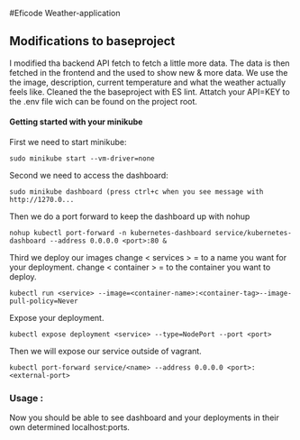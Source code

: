 #Eficode Weather-application


## Modifications to baseproject

I modified tha backend API fetch to fetch a little more data.
The data is then fetched in the frontend and the used to show new & more data. We use the the image, description, current temperature and what the weather actually feels like. Cleaned the the baseproject with ES lint. 
Attatch your API=KEY to the .env file wich can be found on the project root. 


#### Getting started with your minikube
First we need to start minikube: 
```
sudo minikube start --vm-driver=none
```

Second we need to access the dashboard: 
```
sudo minikube dashboard (press ctrl+c when you see message with http://1270.0...
```
Then we do a port forward to keep the dashboard up with nohup 
```
nohup kubectl port-forward -n kubernetes-dashboard service/kubernetes-dashboard --address 0.0.0.0 <port>:80 &
```
Third we deploy our images
change < services > = to a name you want for your deployment.
change < container > = to the container you want to deploy.

```
kubectl run <service> --image=<container-name>:<container-tag>--image-pull-policy=Never
```
Expose your deployment.
```
kubectl expose deployment <service> --type=NodePort --port <port>
```
Then we will expose our service outside of vagrant. 
```
kubectl port-forward service/<name> --address 0.0.0.0 <port>:<external-port>
```

### Usage :
Now you should be able to see dashboard and your deployments in their own determined localhost:ports. 
